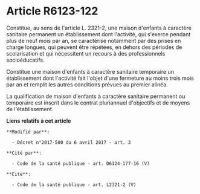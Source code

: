 # Article R6123-122

Constitue, au sens de l'article L. 2321-2, une maison d'enfants à caractère sanitaire permanent un établissement dont
l'activité, qui s'exerce pendant plus de neuf mois par an, se caractérise notamment par des prises en charge longues, qui
peuvent être répétées, en dehors des périodes de scolarisation et qui nécessitent un recours à des professionnels
socioéducatifs. 

Constitue une maison d'enfants à caractère sanitaire temporaire un établissement dont l'activité fait l'objet d'une fermeture
au moins trois mois par an et remplit les autres conditions prévues au premier alinéa. 

La qualification de maison d'enfants à caractère sanitaire permanent ou temporaire est inscrit dans le contrat pluriannuel
d'objectifs et de moyens de l'établissement.

**Liens relatifs à cet article**

	**Modifié par**:

	  - Décret n°2017-500 du 6 avril 2017 - art. 3

	**Cité par**:

	  - Code de la santé publique - art. D6124-177-16 (V)

	**Cite**:

	  - Code de la santé publique - art. L2321-2 (V)
